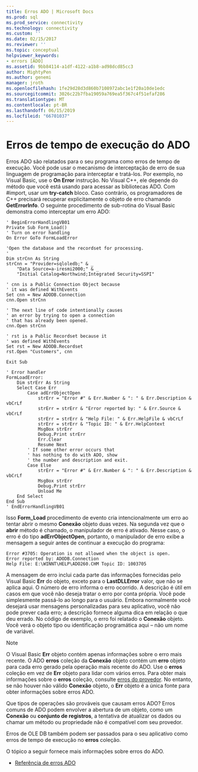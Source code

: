 ```yaml
---
title: Erros ADO | Microsoft Docs
ms.prod: sql
ms.prod_service: connectivity
ms.technology: connectivity
ms.custom: ''
ms.date: 02/15/2017
ms.reviewer: ''
ms.topic: conceptual
helpviewer_keywords:
- errors [ADO]
ms.assetid: 9bb84114-a1df-4122-a1b8-ad98dcd85cc3
author: MightyPen
ms.author: genemi
manager: jroth
ms.openlocfilehash: 1fe29d28d3d860b7108972abc1e1f20a10de1edc
ms.sourcegitcommit: 3026c22b7fba19059a769ea5f367c4f51efaf286
ms.translationtype: MT
ms.contentlocale: pt-BR
ms.lasthandoff: 06/15/2019
ms.locfileid: "66701037"
---
```

# <a name="ado-run-time-errors"></a>Erros de tempo de execução do ADO
Erros ADO são relatados para o seu programa como erros de tempo de execução. Você pode usar o mecanismo de interceptação de erro de sua linguagem de programação para interceptar e tratá-los. Por exemplo, no Visual Basic, use o **On Error** instrução. No Visual C++, ele depende do método que você está usando para acessar as bibliotecas ADO. Com #import, usar um **try-catch** bloco. Caso contrário, os programadores de C++ precisará recuperar explicitamente o objeto de erro chamando **GetErrorInfo**. O seguinte procedimento de sub-rotina do Visual Basic demonstra como interceptar um erro ADO:

```
' BeginErrorHandlingVB01
Private Sub Form_Load()
' Turn on error handling
On Error GoTo FormLoadError

'Open the database and the recordset for processing.
'
Dim strCnn As String
strCnn = "Provider=sqloledb;" & _
    "Data Source=a-iresmi2000;" & _
    "Initial Catalog=Northwind;Integrated Security=SSPI"

' cnn is a Public Connection Object because
' it was defined WithEvents
Set cnn = New ADODB.Connection
cnn.Open strCnn

' The next line of code intentionally causes
' an error by trying to open a connection
' that has already been opened.
cnn.Open strCnn

' rst is a Public Recordset because it
' was defined WithEvents
Set rst = New ADODB.Recordset
rst.Open "Customers", cnn

Exit Sub

' Error handler
FormLoadError:
    Dim strErr As String
    Select Case Err
        Case adErrObjectOpen
            strErr = "Error #" & Err.Number & ": " & Err.Description & vbCrLf
            strErr = strErr & "Error reported by: " & Err.Source & vbCrLf
            strErr = strErr & "Help File: " & Err.HelpFile & vbCrLf
            strErr = strErr & "Topic ID: " & Err.HelpContext
            MsgBox strErr
            Debug.Print strErr
            Err.Clear
            Resume Next
        ' If some other error occurs that
        ' has nothing to do with ADO, show
        ' the number and description and exit.
        Case Else
            strErr = "Error #" & Err.Number & ": " & Err.Description & vbCrLf
            MsgBox strErr
            Debug.Print strErr
            Unload Me
    End Select
End Sub
' EndErrorHandlingVB01
```

 Isso **Form_Load** procedimento de evento cria intencionalmente um erro ao tentar abrir o mesmo **Conexão** objeto duas vezes. Na segunda vez que o **abrir** método é chamado, o manipulador de erro é ativado. Nesse caso, o erro é do tipo **adErrObjectOpen**, portanto, o manipulador de erro exibe a mensagem a seguir antes de continuar a execução do programa:

```
Error #3705: Operation is not allowed when the object is open.
Error reported by: ADODB.Connection
Help File: E:\WINNT\HELP\ADO260.CHM Topic ID: 1003705
```

 A mensagem de erro inclui cada parte das informações fornecidas pelo Visual Basic **Err** do objeto, exceto para o **LastDLLError** valor, que não se aplica aqui. O número de erro informa o erro ocorrido. A descrição é útil em casos em que você não deseja tratar o erro por conta própria. Você pode simplesmente passá-lo ao longo para o usuário. Embora normalmente você desejará usar mensagens personalizadas para seu aplicativo, você não pode prever cada erro; a descrição fornece alguma dica em relação o que deu errado. No código de exemplo, o erro foi relatado o **Conexão** objeto. Você verá o objeto tipo ou identificação programática aqui – não um nome de variável.

> [!NOTE]
>  O Visual Basic **Err** objeto contém apenas informações sobre o erro mais recente. O ADO **erros** coleção da **Conexão** objeto contém um **erro** objeto para cada erro gerado pela operação mais recente do ADO. Use o **erros** coleção em vez de **Err** objeto para lidar com vários erros. Para obter mais informações sobre o **erros** coleção, consulte [erros do provedor](../../../ado/guide/data/provider-errors.md). No entanto, se não houver não válido **Conexão** objeto, o **Err** objeto é a única fonte para obter informações sobre erros ADO.

 Que tipos de operações são prováveis que causam erros ADO? Erros comuns de ADO podem envolver a abertura de um objeto, como um **Conexão** ou **conjunto de registros**, a tentativa de atualizar os dados ou chamar um método ou propriedade não é compatível com seu provedor.

 Erros de OLE DB também podem ser passados para o seu aplicativo como erros de tempo de execução no **erros** coleção.

 O tópico a seguir fornece mais informações sobre erros do ADO.

-   [Referência de erros ADO](../../../ado/guide/data/ado-error-reference.md)
